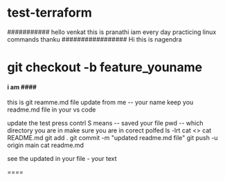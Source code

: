 # test-terraform
###########
hello venkat this is pranathi
iam every day practicing linux commands
thanku
#################
Hi this is nagendra 

git checkout -b feature_youname
================================================================
#### i am <Nagendra babu >####
this is git reamme.md file update from me -- your name
keep you readme.md file in your vs code

update  the test
press contrl S  means -- saved your file
pwd -- which directory you are in make sure you are in corect polfed 
ls -lrt
cat  <>
cat README.md
git add .
git commit -m "updated readme.md file"
git push -u origin  main
cat readme.md 

see the updated in your file  - your text 

====